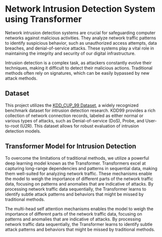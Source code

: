 # Network Intrusion Detection System using Transformer


Network intrusion detection systems are crucial for safeguarding computer networks against malicious activities. They analyze network traffic patterns to identify
suspicious behavior, such as unauthorized access attempts, data breaches, and denial-of-service attacks. These systems play a vital role in maintaining the integrity
and security of our digital infrastructure.

Intrusion detection is a complex task, as attackers constantly evolve their techniques, making it difficult to detect their malicious actions. Traditional methods
often rely on signatures, which can be easily bypassed by new attack methods. 

## Dataset

This project utilizes the [KDD_CUP_99 Dataset](http://kdd.ics.uci.edu/databases/kddcup99/kddcup99.html), a widely recognized benchmark dataset for intrusion detection research. KDD99 provides a rich collection of network connection records, labeled as either normal or various types of attacks, such as Denial-of-service (DoS), Probe, and User-to-root (U2R). This dataset allows for robust evaluation of intrusion detection models.


## Transformer Model for Intrusion Detection

To overcome the limitations of traditional methods, we utilize a powerful deep learning model known as the Transformer. Transformers excel at capturing long-range dependencies and patterns in sequential data, making them well-suited for analyzing network traffic.
These mechanisms enable the model to weigh the importance of different parts of the network traffic data, focusing on patterns and anomalies that are indicative of attacks. By processing network traffic data sequentially, the Transformer learns to identify subtle attack patterns and behaviors that might be missed by traditional methods.

The multi-head self attention mechanisms enables the model to weigh the importance of different parts of the network traffic data, focusing on patterns and anomalies that are indicative of attacks. By processing network traffic data sequentially, the Transformer learns to identify subtle attack patterns and behaviors that might be missed by traditional methods.
